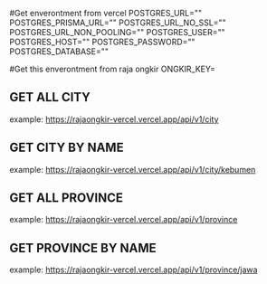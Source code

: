 #Get enverontment from vercel
POSTGRES_URL=""
POSTGRES_PRISMA_URL=""
POSTGRES_URL_NO_SSL=""
POSTGRES_URL_NON_POOLING=""
POSTGRES_USER=""
POSTGRES_HOST=""
POSTGRES_PASSWORD=""
POSTGRES_DATABASE=""

#Get this enverontment from raja ongkir 
ONGKIR_KEY=

## GET ALL CITY 
example:
https://rajaongkir-vercel.vercel.app/api/v1/city
## GET CITY BY NAME
example:
https://rajaongkir-vercel.vercel.app/api/v1/city/kebumen
## GET ALL PROVINCE 
example:
https://rajaongkir-vercel.vercel.app/api/v1/province
## GET PROVINCE BY NAME
example:
https://rajaongkir-vercel.vercel.app/api/v1/province/jawa
